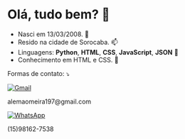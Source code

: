 <h1> Olá, tudo bem? 👋</h1>
<ul>
  <li>Nasci em 13/03/2008. 🌱</li>
  <li>Resido na cidade de Sorocaba. 📫</li>
  <li>Linguagens: <b>Python</b>, <b>HTML</b>, <b>CSS</b>, <b>JavaScript</b>, <b>JSON</b> 💬</li>
  <li>Conhecimento em HTML e CSS. 🤔</li>
</ul>



<p align="left">
  Formas de contato: ⤵️
</p>
<p align="left">
  <a href="mailto:alemaomeira197@gmail.com" title="Gmail">
  <img src="https://img.shields.io/badge/-Gmail-FF0000?style=flat-square&labelColor=FF0000&logo=gmail&logoColor=white&link=" alt="Gmail"/></a>
  <p>alemaomeira197@gmail.com</p>
  <a href="https://wa.me/5515981627538" title="WhatsApp" target="_blank">
  <img src="https://img.shields.io/badge/-WhatsApp-25d366?style=flat-square&labelColor=25d366&logo=whatsapp&logoColor=white&link=API-DO-SEU-WHATSAPP" alt="WhatsApp"/></a>
  <p>(15)98162-7538</p>
</p>
<!--
**Ezeki3l-sys/Ezeki3l-sys** is a ✨ _special_ ✨ repository because its `README.md` (this file) appears on your GitHub profile.

Here are some ideas to get you started:

- 🔭 I’m currently working on ...
- 🌱 I’m currently learning ...
- 👯 I’m looking to collaborate on ...
- 🤔 I’m looking for help with ...
- 💬 Ask me about ...
- 📫 How to reach me: ...
- 😄 Pronouns: ...
- ⚡ Fun fact: ...
-->
